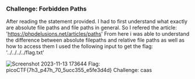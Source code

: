 ### Challenge: Forbidden Paths
After reading the statement provided. I had to first understand what exactly are absolute file paths and file paths in general.
So I refered the article: 'https://phpdelusions.net/articles/paths'
From here i was able to understand the difference between absolute filepaths and relative file paths as well as how to access them
I used the following input to get the flag: '../../../../flag.txt'

![Screenshot 2023-11-13 173644](https://github.com/Azure9733/picoCTF/assets/143328010/6386b5e1-d34f-4402-a5c9-e622246ae619)
Flag:  picoCTF{7h3_p47h_70_5ucc355_e5fe3d4d}
Challenge: caas
